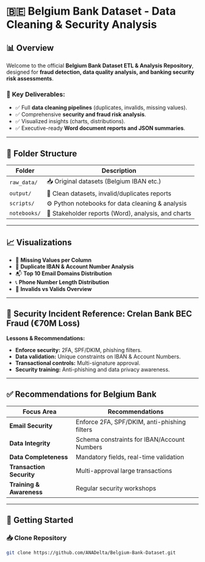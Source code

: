 # 🇧🇪 Belgium Bank Dataset - Data Cleaning & Security Analysis

## 📊 Overview
Welcome to the official **Belgium Bank Dataset ETL & Analysis Repository**, designed for **fraud detection, data quality analysis, and banking security risk assessments**.

### 🔑 **Key Deliverables:**
- ✅ Full **data cleaning pipelines** (duplicates, invalids, missing values).
- ✅ Comprehensive **security and fraud risk analysis**.
- ✅ Visualized insights (charts, distributions).
- ✅ Executive-ready **Word document reports and JSON summaries**.

---

## 📂 Folder Structure

| Folder          | Description                                             |
|-----------------|---------------------------------------------------------|
| `raw_data/`     | 📥 Original datasets (Belgium IBAN etc.)                 |
| `output/`       | 💾 Clean datasets, invalid/duplicates reports            |
| `scripts/`      | ⚙️ Python notebooks for data cleaning & analysis        |
| `notebooks/`    | 📝 Stakeholder reports (Word), analysis, and charts      |

---

## 📈 Visualizations

- 🔶 **Missing Values per Column**
- 🔵 **Duplicate IBAN & Account Number Analysis**
- 📬 **Top 10 Email Domains Distribution**
- 📞 **Phone Number Length Distribution**
- 🧩 **Invalids vs Valids Overview**

---

## 🔐 Security Incident Reference: **Crelan Bank BEC Fraud (€70M Loss)**

**Lessons & Recommendations:**
- **Enforce security:** 2FA, SPF/DKIM, phishing filters.
- **Data validation:** Unique constraints on IBAN & Account Numbers.
- **Transactional controls:** Multi-signature approval.
- **Security training:** Anti-phishing and data privacy awareness.

---

## ✅ Recommendations for Belgium Bank

| Focus Area             | Recommendations                                    |
|----------------------|---------------------------------------------------|
| **Email Security**    | Enforce 2FA, SPF/DKIM, anti-phishing filters      |
| **Data Integrity**    | Schema constraints for IBAN/Account Numbers      |
| **Data Completeness** | Mandatory fields, real-time validation            |
| **Transaction Security** | Multi-approval large transactions             |
| **Training & Awareness** | Regular security workshops                   |

---

## 🚀 Getting Started

### 📥 Clone Repository
```bash
git clone https://github.com/ANADelta/Belgium-Bank-Dataset.git
